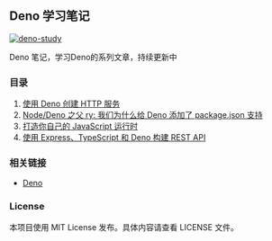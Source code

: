 ## Deno 学习笔记
[![deno-study](https://img.shields.io/badge/deno-study-brightgreen)](https://github.com/liruifengv/Deno-study)


Deno 笔记，学习Deno的系列文章，持续更新中

### 目录

1. [使用 Deno  创建 HTTP 服务](./docs/使用Deno创建HTTP服务.md)
2. [Node/Deno 之父 ry: 我们为什么给 Deno 添加了 package.json 支持](https://sayhub.me/blog/deno-package-json-support/)
3. [打造你自己的 JavaScript 运行时](https://sayhub.me/blog/roll-your-own-javascript-runtime/)
4. [使用 Express、TypeScript 和 Deno 构建 REST API](https://sayhub.me/blog/build-api-express-typescript/)

### 相关链接

- [Deno](https://github.com/denoland/deno)

### License

本项目使用 MIT License 发布。具体内容请查看 LICENSE 文件。

